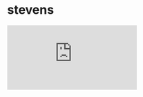 # stevens
<embed src="https://github.com/Stevensdev/stevens/blob/main/HV_JohanMoreno.pdf" type="application/pdf" />
